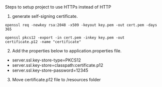 Steps to setup project to use HTTPs instead of HTTP

1. generate self-signing certificate.
```
openssl req -newkey rsa:2048 -x509 -keyout key.pem -out cert.pem -days 365

openssl pkcs12 -export -in cert.pem -inkey key.pem -out certificate.p12 -name "certificate"

``` 

2. Add the properties below to application.properties file.
- server.ssl.key-store-type=PKCS12
- server.ssl.key-store=classpath:certificate.p12
- server.ssl.key-store-password=12345

3. Move certificate.p12 file to /resources folder
